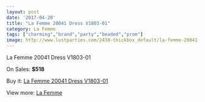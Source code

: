 ```yaml
---
layout: post
date: '2017-04-20'
title: "La Femme 20041 Dress V1803-01"
category: La Femme
tags: ["charming","brand","party","beaded","prom"]
image: http://www.lustparties.com/2438-thickbox_default/la-femme-20041-dress-v1803-01.jpg
---
```

La Femme 20041 Dress V1803-01

On Sales: **$518**
<a href="https://www.lustparties.com/en/la-femme/791-la-femme-20041-dress-v1803-01.html"><amp-img layout="responsive" width="600" height="600" src="//www.lustparties.com/2438-thickbox_default/la-femme-20041-dress-v1803-01.jpg" alt="La Femme 20041 Dress V1803-01 0" /></a>
<a href="https://www.lustparties.com/en/la-femme/791-la-femme-20041-dress-v1803-01.html"><amp-img layout="responsive" width="600" height="600" src="//www.lustparties.com/2439-thickbox_default/la-femme-20041-dress-v1803-01.jpg" alt="La Femme 20041 Dress V1803-01 1" /></a>

Buy it: [La Femme 20041 Dress V1803-01](https://www.lustparties.com/en/la-femme/791-la-femme-20041-dress-v1803-01.html "La Femme 20041 Dress V1803-01")

View more: [La Femme](https://www.lustparties.com/en/4-la-femme "La Femme")